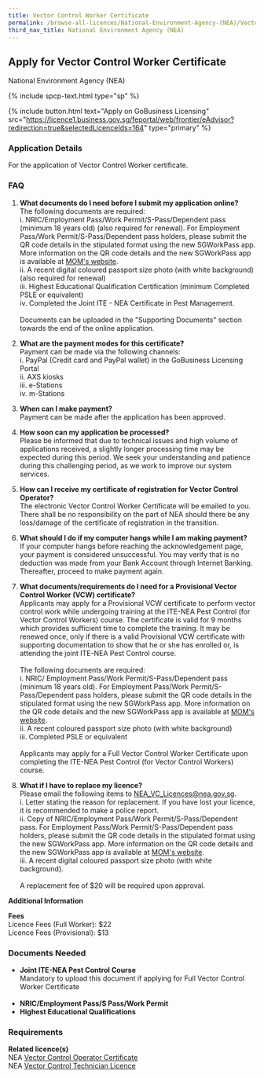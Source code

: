 ```yaml
---
title: Vector Control Worker Certificate
permalink: /browse-all-licences/National-Environment-Agency-(NEA)/Vector-Control-Worker-Certificate
third_nav_title: National Environment Agency (NEA)
---
```


## Apply for Vector Control Worker Certificate

National Environment Agency (NEA)

{% include spcp-text.html type="sp" %}

{% include button.html text="Apply on GoBusiness Licensing" src="https://licence1.business.gov.sg/feportal/web/frontier/eAdvisor?redirection=true&selectedLicenceIds=164" type="primary" %}

<H3>Application Details</H3>

<p>For the application of Vector Control Worker certificate.</p>
<h3>FAQ</h3>
<ol>
<li>
<p><strong>What documents do I need before I submit my application online?</strong><br />The following documents are required:<br />i. NRIC/Employment Pass/Work Permit/S-Pass/Dependent pass (minimum 18 years old) (also required for renewal). For Employment Pass/Work Permit/S-Pass/Dependent pass holders, please submit the QR code details in the stipulated format using the new SGWorkPass app. More information on the QR code details and the new SGWorkPass app is available at <a href="http://www.mom.gov.sg/sgworkpass" target="_blank" rel="noopener">MOM's website</a>.<br />ii. A recent digital coloured passport size photo (with white background) (also required for renewal)<br />iii. Highest Educational Qualification Certification (minimum Completed PSLE or equivalent)<br />iv. Completed the Joint ITE - NEA Certificate in Pest Management.<br /><br />Documents can be uploaded in the "Supporting Documents" section towards the end of the online application.</p>
</li>
<li>
<p><strong>What are the payment modes for this certificate?<br /></strong>Payment can be made via the following channels:<br />i. PayPal (Credit card and PayPal wallet) in the GoBusiness Licensing Portal<br />ii. AXS kiosks<br />iii. e-Stations<br />iv. m-Stations</p>
</li>
<li>
<p><strong>When can I make payment? </strong><br />Payment can be made after the application has been approved.</p>
</li>
<li>
<p><strong>How soon can my application be processed? </strong><br />Please be informed that due to technical issues and high volume of applications received, a slightly longer processing time may be expected during this period. We seek your understanding and patience during this challenging period, as we work to improve our system services.</p>
</li>
<li>
<p><strong>How can I receive my certificate of registration for Vector Control Operator? </strong><br />The electronic Vector Control Worker Certificate will be emailed to you. There shall be no responsibility on the part of NEA should there be any loss/damage of the certificate of registration in the transition.</p>
</li>
<li>
<p><strong>What should I do if my computer hangs while I am making payment?</strong><br />If your computer hangs before reaching the acknowledgement page, your payment is considered unsuccessful. You may verify that is no deduction was made from your Bank Account through Internet Banking. Thereafter, proceed to make payment again.</p>
</li>
<li>
<p><strong>What documents/requirements do I need for a Provisional Vector Control Worker (VCW) certificate?</strong><br />Applicants may apply for a Provisional VCW certificate to perform vector control work while undergoing training at the ITE-NEA Pest Control (for Vector Control Workers) course. The certificate is valid for 9 months which provides sufficient time to complete the training. It may be renewed once, only if there is a valid Provisional VCW certificate with supporting documentation to show that he or she has enrolled or, is attending the joint ITE-NEA Pest Control course.<br /><br />The following documents are required:<br />i. NRIC/ Employment Pass/Work Permit/S-Pass/Dependent pass (minimum 18 years old). For Employment Pass/Work Permit/S-Pass/Dependent pass holders, please submit the QR code details in the stipulated format using the new SGWorkPass app. More information on the QR code details and the new SGWorkPass app is available at <a href="http://www.mom.gov.sg/sgworkpass" target="_blank" rel="noopener">MOM's website</a>.<br />ii. A recent coloured passport size photo (with white background)<br />iii. Completed PSLE or equivalent<br /><br />Applicants may apply for a Full Vector Control Worker Certificate upon completing the ITE-NEA Pest Control (for Vector Control Workers) course.</p>
</li>
<li><strong>What if I have to replace my licence?</strong><br />Please email the following items to <a href="mailto:NEA_VC_Licences@nea.gov.sg" target="_blank" rel="noopener">NEA_VC_Licences@nea.gov.sg</a>.<br />i. Letter stating the reason for replacement. If you have lost your licence, it is recommended to make a police report.<br />ii. Copy of NRIC/Employment Pass/Work Permit/S-Pass/Dependent pass. For Employment Pass/Work Permit/S-Pass/Dependent pass holders, please submit the QR code details in the stipulated format using the new SGWorkPass app. More information on the QR code details and the new SGWorkPass app is available at <a href="http://www.mom.gov.sg/sgworkpass" target="_blank" rel="noopener">MOM's website</a>.<br />iii. A recent digital coloured passport size photo (with white background).<br /><br />A replacement fee of $20 will be required upon approval.</li>
</ol>

<strong>Additional Information</strong>

<p><strong>Fees</strong><br />Licence Fees (Full Worker):  $22<br />Licence Fees (Provisional):  $13</p>

<H3>Documents Needed</H3>

<ul>
<li><strong>Joint ITE-NEA Pest Control Course<br /></strong>Mandatory to upload this document if applying for Full Vector Control Worker Certificate<br /><br /></li>
<li><strong>NRIC/Employment Pass/S Pass/Work Permit<br /></strong></li>
<li><strong>Highest Educational Qualifications</strong></li>
</ul>

<H3>Requirements</H3>

<p><strong>Related licence(s)</strong><br />NEA <a href="https://licence1.business.gov.sg/feportal/web/frontier/eAdvisor?redirection=true&selectedLicenceIds=237" target="_blank" rel="noopener">Vector Control Operator Certificate</a><br />NEA <a href="https://licence1.business.gov.sg/feportal/web/frontier/eAdvisor?redirection=true&selectedLicenceIds=162" target="_blank" rel="noopener">Vector Control Technician Licence</a></p>


